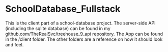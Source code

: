 # SchoolDatabase_Fullstack

This is the client part of a school-database project. The server-side API (including the sqlite database) can be found in my github.com/TheRealSvc/treehouse_9_api repository.
The App can be found in the /client folder.  The other folders are a reference on how it should look and feel. 

